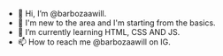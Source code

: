 - 👋 Hi, I’m @barbozaawill.
- 👀 I'm new to the area and I'm starting from the basics.
- 🌱 I’m currently learning HTML, CSS AND JS.
- 📫 How to reach me @barbozaawill on IG.

<!---
barbozaawill/barbozaawill is a ✨ special ✨ repository because its `README.md` (this file) appears on your GitHub profile.
You can click the Preview link to take a look at your changes.
--->

